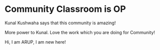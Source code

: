 # Community Classroom is OP

Kunal Kushwaha says that this community is amazing!

More power to Kunal. Love the work which you are doing for Community!

Hi, I am ARUP, I am new here!


